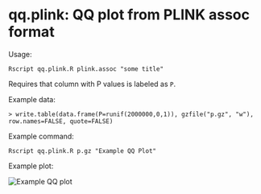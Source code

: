 # qq.plink: QQ plot from PLINK assoc format

Usage: 

    Rscript qq.plink.R plink.assoc "some title"

  Requires that column with P values is labeled as `P`.

  Example data:

    > write.table(data.frame(P=runif(2000000,0,1)), gzfile("p.gz", "w"), row.names=FALSE, quote=FALSE)


  Example command:

    Rscript qq.plink.R p.gz "Example QQ Plot"

  Example plot:

![Example QQ plot](https://github.com/vforget/qq.plink/blob/master/qq.png "Example QQ plot")
